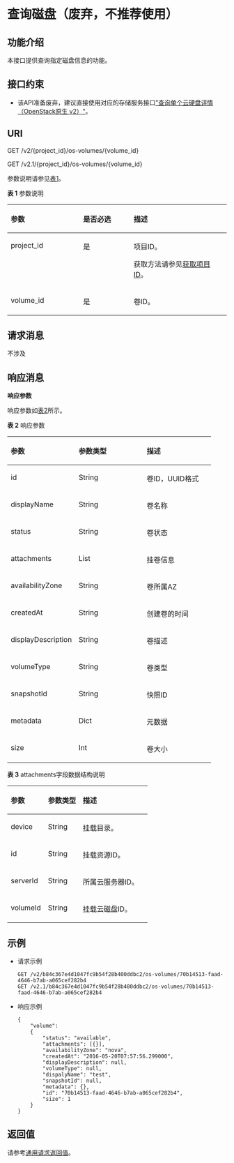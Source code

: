 # 查询磁盘（废弃，不推荐使用）<a name="ZH-CN_TOPIC_0065817711"></a>

## 功能介绍<a name="zh-cn_topic_0057973212_section18673210"></a>

本接口提供查询指定磁盘信息的功能。

## 接口约束<a name="zh-cn_topic_0057973212_section53828184"></a>

-   该API准备废弃，建议直接使用对应的存储服务接口["查询单个云硬盘详情（OpenStack原生 v2）"](https://support.huaweicloud.com/api-evs/zh-cn_topic_0020235170.html)。

## URI<a name="zh-cn_topic_0057973212_section33841163"></a>

GET /v2/\{project\_id\}/os-volumes/\{volume\_id\}

GET /v2.1/\{project\_id\}/os-volumes/\{volume\_id\}

参数说明请参见[表1](#zh-cn_topic_0057973212_table2814978410562)。

**表 1**  参数说明

<a name="zh-cn_topic_0057973212_table2814978410562"></a>
<table><thead align="left"><tr id="zh-cn_topic_0057973212_row4149654710562"><th class="cellrowborder" valign="top" width="33%" id="mcps1.2.4.1.1"><p id="p5187119"><a name="p5187119"></a><a name="p5187119"></a>参数</p>
</th>
<th class="cellrowborder" valign="top" width="23%" id="mcps1.2.4.1.2"><p id="p17503500"><a name="p17503500"></a><a name="p17503500"></a>是否必选</p>
</th>
<th class="cellrowborder" valign="top" width="44%" id="mcps1.2.4.1.3"><p id="p8497414"><a name="p8497414"></a><a name="p8497414"></a>描述</p>
</th>
</tr>
</thead>
<tbody><tr id="zh-cn_topic_0057973212_row3491217610562"><td class="cellrowborder" valign="top" width="33%" headers="mcps1.2.4.1.1 "><p id="zh-cn_topic_0057973212_p931403110562"><a name="zh-cn_topic_0057973212_p931403110562"></a><a name="zh-cn_topic_0057973212_p931403110562"></a>project_id</p>
</td>
<td class="cellrowborder" valign="top" width="23%" headers="mcps1.2.4.1.2 "><p id="zh-cn_topic_0057973212_p1623904210562"><a name="zh-cn_topic_0057973212_p1623904210562"></a><a name="zh-cn_topic_0057973212_p1623904210562"></a>是</p>
</td>
<td class="cellrowborder" valign="top" width="44%" headers="mcps1.2.4.1.3 "><p id="p37593705"><a name="p37593705"></a><a name="p37593705"></a>项目ID。</p>
<p id="p1180512217438"><a name="p1180512217438"></a><a name="p1180512217438"></a>获取方法请参见<a href="获取项目ID.md">获取项目ID</a>。</p>
</td>
</tr>
<tr id="zh-cn_topic_0057973212_row168831648104912"><td class="cellrowborder" valign="top" width="33%" headers="mcps1.2.4.1.1 "><p id="zh-cn_topic_0057973212_p588311484495"><a name="zh-cn_topic_0057973212_p588311484495"></a><a name="zh-cn_topic_0057973212_p588311484495"></a>volume_id</p>
</td>
<td class="cellrowborder" valign="top" width="23%" headers="mcps1.2.4.1.2 "><p id="zh-cn_topic_0057973212_p5883148154912"><a name="zh-cn_topic_0057973212_p5883148154912"></a><a name="zh-cn_topic_0057973212_p5883148154912"></a>是</p>
</td>
<td class="cellrowborder" valign="top" width="44%" headers="mcps1.2.4.1.3 "><p id="zh-cn_topic_0057973212_p788310481495"><a name="zh-cn_topic_0057973212_p788310481495"></a><a name="zh-cn_topic_0057973212_p788310481495"></a>卷ID。</p>
</td>
</tr>
</tbody>
</table>

## 请求消息<a name="zh-cn_topic_0057973212_section41255355"></a>

不涉及

## 响应消息<a name="zh-cn_topic_0057973212_section35753879"></a>

**响应参数**

响应参数如[表2](#zh-cn_topic_0057973212_table27581142)所示。

**表 2**  响应参数

<a name="zh-cn_topic_0057973212_table27581142"></a>
<table><thead align="left"><tr id="zh-cn_topic_0057973212_row31073981"><th class="cellrowborder" valign="top" width="33.33333333333333%" id="mcps1.2.4.1.1"><p id="p62404314"><a name="p62404314"></a><a name="p62404314"></a>参数</p>
</th>
<th class="cellrowborder" valign="top" width="33.33333333333333%" id="mcps1.2.4.1.2"><p id="p3528183"><a name="p3528183"></a><a name="p3528183"></a>参数类型</p>
</th>
<th class="cellrowborder" valign="top" width="33.33333333333333%" id="mcps1.2.4.1.3"><p id="p17347392"><a name="p17347392"></a><a name="p17347392"></a>描述</p>
</th>
</tr>
</thead>
<tbody><tr id="zh-cn_topic_0057973212_row49449215"><td class="cellrowborder" valign="top" width="33.33333333333333%" headers="mcps1.2.4.1.1 "><p id="zh-cn_topic_0057973212_p45963511"><a name="zh-cn_topic_0057973212_p45963511"></a><a name="zh-cn_topic_0057973212_p45963511"></a>id</p>
</td>
<td class="cellrowborder" valign="top" width="33.33333333333333%" headers="mcps1.2.4.1.2 "><p id="zh-cn_topic_0057973212_p32056895"><a name="zh-cn_topic_0057973212_p32056895"></a><a name="zh-cn_topic_0057973212_p32056895"></a>String</p>
</td>
<td class="cellrowborder" valign="top" width="33.33333333333333%" headers="mcps1.2.4.1.3 "><p id="zh-cn_topic_0057973212_p6109664"><a name="zh-cn_topic_0057973212_p6109664"></a><a name="zh-cn_topic_0057973212_p6109664"></a>卷ID，UUID格式</p>
</td>
</tr>
<tr id="zh-cn_topic_0057973212_row54986980"><td class="cellrowborder" valign="top" width="33.33333333333333%" headers="mcps1.2.4.1.1 "><p id="zh-cn_topic_0057973212_p24760409"><a name="zh-cn_topic_0057973212_p24760409"></a><a name="zh-cn_topic_0057973212_p24760409"></a>displayName</p>
</td>
<td class="cellrowborder" valign="top" width="33.33333333333333%" headers="mcps1.2.4.1.2 "><p id="zh-cn_topic_0057973212_p59436098"><a name="zh-cn_topic_0057973212_p59436098"></a><a name="zh-cn_topic_0057973212_p59436098"></a>String</p>
</td>
<td class="cellrowborder" valign="top" width="33.33333333333333%" headers="mcps1.2.4.1.3 "><p id="zh-cn_topic_0057973212_p57742226"><a name="zh-cn_topic_0057973212_p57742226"></a><a name="zh-cn_topic_0057973212_p57742226"></a>卷名称</p>
</td>
</tr>
<tr id="zh-cn_topic_0057973212_row49917988"><td class="cellrowborder" valign="top" width="33.33333333333333%" headers="mcps1.2.4.1.1 "><p id="zh-cn_topic_0057973212_p16825232"><a name="zh-cn_topic_0057973212_p16825232"></a><a name="zh-cn_topic_0057973212_p16825232"></a>status</p>
</td>
<td class="cellrowborder" valign="top" width="33.33333333333333%" headers="mcps1.2.4.1.2 "><p id="zh-cn_topic_0057973212_p20666548"><a name="zh-cn_topic_0057973212_p20666548"></a><a name="zh-cn_topic_0057973212_p20666548"></a>String</p>
</td>
<td class="cellrowborder" valign="top" width="33.33333333333333%" headers="mcps1.2.4.1.3 "><p id="zh-cn_topic_0057973212_p33321799"><a name="zh-cn_topic_0057973212_p33321799"></a><a name="zh-cn_topic_0057973212_p33321799"></a>卷状态</p>
</td>
</tr>
<tr id="zh-cn_topic_0057973212_row31460736"><td class="cellrowborder" valign="top" width="33.33333333333333%" headers="mcps1.2.4.1.1 "><p id="zh-cn_topic_0057973212_p65291693"><a name="zh-cn_topic_0057973212_p65291693"></a><a name="zh-cn_topic_0057973212_p65291693"></a>attachments</p>
</td>
<td class="cellrowborder" valign="top" width="33.33333333333333%" headers="mcps1.2.4.1.2 "><p id="zh-cn_topic_0057973212_p54135799"><a name="zh-cn_topic_0057973212_p54135799"></a><a name="zh-cn_topic_0057973212_p54135799"></a>List</p>
</td>
<td class="cellrowborder" valign="top" width="33.33333333333333%" headers="mcps1.2.4.1.3 "><p id="zh-cn_topic_0057973212_p44871424"><a name="zh-cn_topic_0057973212_p44871424"></a><a name="zh-cn_topic_0057973212_p44871424"></a>挂卷信息</p>
</td>
</tr>
<tr id="zh-cn_topic_0057973212_row1189633"><td class="cellrowborder" valign="top" width="33.33333333333333%" headers="mcps1.2.4.1.1 "><p id="zh-cn_topic_0057973212_p29251466"><a name="zh-cn_topic_0057973212_p29251466"></a><a name="zh-cn_topic_0057973212_p29251466"></a>availabilityZone</p>
</td>
<td class="cellrowborder" valign="top" width="33.33333333333333%" headers="mcps1.2.4.1.2 "><p id="zh-cn_topic_0057973212_p20558515"><a name="zh-cn_topic_0057973212_p20558515"></a><a name="zh-cn_topic_0057973212_p20558515"></a>String</p>
</td>
<td class="cellrowborder" valign="top" width="33.33333333333333%" headers="mcps1.2.4.1.3 "><p id="zh-cn_topic_0057973212_p62709254"><a name="zh-cn_topic_0057973212_p62709254"></a><a name="zh-cn_topic_0057973212_p62709254"></a>卷所属AZ</p>
</td>
</tr>
<tr id="zh-cn_topic_0057973212_row27512376"><td class="cellrowborder" valign="top" width="33.33333333333333%" headers="mcps1.2.4.1.1 "><p id="zh-cn_topic_0057973212_p13910022"><a name="zh-cn_topic_0057973212_p13910022"></a><a name="zh-cn_topic_0057973212_p13910022"></a>createdAt</p>
</td>
<td class="cellrowborder" valign="top" width="33.33333333333333%" headers="mcps1.2.4.1.2 "><p id="zh-cn_topic_0057973212_p52970008"><a name="zh-cn_topic_0057973212_p52970008"></a><a name="zh-cn_topic_0057973212_p52970008"></a>String</p>
</td>
<td class="cellrowborder" valign="top" width="33.33333333333333%" headers="mcps1.2.4.1.3 "><p id="zh-cn_topic_0057973212_p46529834"><a name="zh-cn_topic_0057973212_p46529834"></a><a name="zh-cn_topic_0057973212_p46529834"></a>创建卷的时间</p>
</td>
</tr>
<tr id="zh-cn_topic_0057973212_row16115327"><td class="cellrowborder" valign="top" width="33.33333333333333%" headers="mcps1.2.4.1.1 "><p id="zh-cn_topic_0057973212_p30273100"><a name="zh-cn_topic_0057973212_p30273100"></a><a name="zh-cn_topic_0057973212_p30273100"></a>displayDescription</p>
</td>
<td class="cellrowborder" valign="top" width="33.33333333333333%" headers="mcps1.2.4.1.2 "><p id="zh-cn_topic_0057973212_p36202017"><a name="zh-cn_topic_0057973212_p36202017"></a><a name="zh-cn_topic_0057973212_p36202017"></a>String</p>
</td>
<td class="cellrowborder" valign="top" width="33.33333333333333%" headers="mcps1.2.4.1.3 "><p id="zh-cn_topic_0057973212_p23168261"><a name="zh-cn_topic_0057973212_p23168261"></a><a name="zh-cn_topic_0057973212_p23168261"></a>卷描述</p>
</td>
</tr>
<tr id="zh-cn_topic_0057973212_row7187765"><td class="cellrowborder" valign="top" width="33.33333333333333%" headers="mcps1.2.4.1.1 "><p id="zh-cn_topic_0057973212_p45338124"><a name="zh-cn_topic_0057973212_p45338124"></a><a name="zh-cn_topic_0057973212_p45338124"></a>volumeType</p>
</td>
<td class="cellrowborder" valign="top" width="33.33333333333333%" headers="mcps1.2.4.1.2 "><p id="zh-cn_topic_0057973212_p48509390"><a name="zh-cn_topic_0057973212_p48509390"></a><a name="zh-cn_topic_0057973212_p48509390"></a>String</p>
</td>
<td class="cellrowborder" valign="top" width="33.33333333333333%" headers="mcps1.2.4.1.3 "><p id="zh-cn_topic_0057973212_p39879225"><a name="zh-cn_topic_0057973212_p39879225"></a><a name="zh-cn_topic_0057973212_p39879225"></a>卷类型</p>
</td>
</tr>
<tr id="zh-cn_topic_0057973212_row23368709"><td class="cellrowborder" valign="top" width="33.33333333333333%" headers="mcps1.2.4.1.1 "><p id="zh-cn_topic_0057973212_p13817278"><a name="zh-cn_topic_0057973212_p13817278"></a><a name="zh-cn_topic_0057973212_p13817278"></a>snapshotId</p>
</td>
<td class="cellrowborder" valign="top" width="33.33333333333333%" headers="mcps1.2.4.1.2 "><p id="zh-cn_topic_0057973212_p45457768"><a name="zh-cn_topic_0057973212_p45457768"></a><a name="zh-cn_topic_0057973212_p45457768"></a>String</p>
</td>
<td class="cellrowborder" valign="top" width="33.33333333333333%" headers="mcps1.2.4.1.3 "><p id="zh-cn_topic_0057973212_p16629678"><a name="zh-cn_topic_0057973212_p16629678"></a><a name="zh-cn_topic_0057973212_p16629678"></a>快照ID</p>
</td>
</tr>
<tr id="zh-cn_topic_0057973212_row15449375"><td class="cellrowborder" valign="top" width="33.33333333333333%" headers="mcps1.2.4.1.1 "><p id="zh-cn_topic_0057973212_p43439845"><a name="zh-cn_topic_0057973212_p43439845"></a><a name="zh-cn_topic_0057973212_p43439845"></a>metadata</p>
</td>
<td class="cellrowborder" valign="top" width="33.33333333333333%" headers="mcps1.2.4.1.2 "><p id="zh-cn_topic_0057973212_p28966593"><a name="zh-cn_topic_0057973212_p28966593"></a><a name="zh-cn_topic_0057973212_p28966593"></a>Dict</p>
</td>
<td class="cellrowborder" valign="top" width="33.33333333333333%" headers="mcps1.2.4.1.3 "><p id="zh-cn_topic_0057973212_p64623316"><a name="zh-cn_topic_0057973212_p64623316"></a><a name="zh-cn_topic_0057973212_p64623316"></a>元数据</p>
</td>
</tr>
<tr id="zh-cn_topic_0057973212_row44738940"><td class="cellrowborder" valign="top" width="33.33333333333333%" headers="mcps1.2.4.1.1 "><p id="zh-cn_topic_0057973212_p67084362"><a name="zh-cn_topic_0057973212_p67084362"></a><a name="zh-cn_topic_0057973212_p67084362"></a>size</p>
</td>
<td class="cellrowborder" valign="top" width="33.33333333333333%" headers="mcps1.2.4.1.2 "><p id="zh-cn_topic_0057973212_p65124208"><a name="zh-cn_topic_0057973212_p65124208"></a><a name="zh-cn_topic_0057973212_p65124208"></a>Int</p>
</td>
<td class="cellrowborder" valign="top" width="33.33333333333333%" headers="mcps1.2.4.1.3 "><p id="zh-cn_topic_0057973212_p64903654"><a name="zh-cn_topic_0057973212_p64903654"></a><a name="zh-cn_topic_0057973212_p64903654"></a>卷大小</p>
</td>
</tr>
</tbody>
</table>

**表 3**  attachments字段数据结构说明

<a name="zh-cn_topic_0057973212_table10694153118228"></a>
<table><thead align="left"><tr id="zh-cn_topic_0057973212_row1770213111229"><th class="cellrowborder" valign="top" width="26.502650265026507%" id="mcps1.2.4.1.1"><p id="p16689725015"><a name="p16689725015"></a><a name="p16689725015"></a>参数</p>
</th>
<th class="cellrowborder" valign="top" width="24.81248124812481%" id="mcps1.2.4.1.2"><p id="p6681718507"><a name="p6681718507"></a><a name="p6681718507"></a>参数类型</p>
</th>
<th class="cellrowborder" valign="top" width="48.684868486848686%" id="mcps1.2.4.1.3"><p id="p0822755015"><a name="p0822755015"></a><a name="p0822755015"></a>描述</p>
</th>
</tr>
</thead>
<tbody><tr id="zh-cn_topic_0057973212_row17709183112211"><td class="cellrowborder" valign="top" width="26.502650265026507%" headers="mcps1.2.4.1.1 "><p id="zh-cn_topic_0057973212_p5711203142219"><a name="zh-cn_topic_0057973212_p5711203142219"></a><a name="zh-cn_topic_0057973212_p5711203142219"></a>device</p>
</td>
<td class="cellrowborder" valign="top" width="24.81248124812481%" headers="mcps1.2.4.1.2 "><p id="zh-cn_topic_0057973212_p371215313222"><a name="zh-cn_topic_0057973212_p371215313222"></a><a name="zh-cn_topic_0057973212_p371215313222"></a>String</p>
</td>
<td class="cellrowborder" valign="top" width="48.684868486848686%" headers="mcps1.2.4.1.3 "><p id="zh-cn_topic_0057973212_p87146313224"><a name="zh-cn_topic_0057973212_p87146313224"></a><a name="zh-cn_topic_0057973212_p87146313224"></a>挂载目录。</p>
</td>
</tr>
<tr id="zh-cn_topic_0057973212_row11715153182215"><td class="cellrowborder" valign="top" width="26.502650265026507%" headers="mcps1.2.4.1.1 "><p id="zh-cn_topic_0057973212_p197177319224"><a name="zh-cn_topic_0057973212_p197177319224"></a><a name="zh-cn_topic_0057973212_p197177319224"></a>id</p>
</td>
<td class="cellrowborder" valign="top" width="24.81248124812481%" headers="mcps1.2.4.1.2 "><p id="zh-cn_topic_0057973212_p1719183182216"><a name="zh-cn_topic_0057973212_p1719183182216"></a><a name="zh-cn_topic_0057973212_p1719183182216"></a>String</p>
</td>
<td class="cellrowborder" valign="top" width="48.684868486848686%" headers="mcps1.2.4.1.3 "><p id="zh-cn_topic_0057973212_p97211331142215"><a name="zh-cn_topic_0057973212_p97211331142215"></a><a name="zh-cn_topic_0057973212_p97211331142215"></a>挂载资源ID。</p>
</td>
</tr>
<tr id="zh-cn_topic_0057973212_row117221431132216"><td class="cellrowborder" valign="top" width="26.502650265026507%" headers="mcps1.2.4.1.1 "><p id="zh-cn_topic_0057973212_p37244312222"><a name="zh-cn_topic_0057973212_p37244312222"></a><a name="zh-cn_topic_0057973212_p37244312222"></a>serverId</p>
</td>
<td class="cellrowborder" valign="top" width="24.81248124812481%" headers="mcps1.2.4.1.2 "><p id="zh-cn_topic_0057973212_p11726103113222"><a name="zh-cn_topic_0057973212_p11726103113222"></a><a name="zh-cn_topic_0057973212_p11726103113222"></a>String</p>
</td>
<td class="cellrowborder" valign="top" width="48.684868486848686%" headers="mcps1.2.4.1.3 "><p id="zh-cn_topic_0057973212_p18728731122219"><a name="zh-cn_topic_0057973212_p18728731122219"></a><a name="zh-cn_topic_0057973212_p18728731122219"></a>所属云服务器ID。</p>
</td>
</tr>
<tr id="zh-cn_topic_0057973212_row1729193182219"><td class="cellrowborder" valign="top" width="26.502650265026507%" headers="mcps1.2.4.1.1 "><p id="zh-cn_topic_0057973212_p673013122218"><a name="zh-cn_topic_0057973212_p673013122218"></a><a name="zh-cn_topic_0057973212_p673013122218"></a>volumeId</p>
</td>
<td class="cellrowborder" valign="top" width="24.81248124812481%" headers="mcps1.2.4.1.2 "><p id="zh-cn_topic_0057973212_p1573210319222"><a name="zh-cn_topic_0057973212_p1573210319222"></a><a name="zh-cn_topic_0057973212_p1573210319222"></a>String</p>
</td>
<td class="cellrowborder" valign="top" width="48.684868486848686%" headers="mcps1.2.4.1.3 "><p id="zh-cn_topic_0057973212_p97342312223"><a name="zh-cn_topic_0057973212_p97342312223"></a><a name="zh-cn_topic_0057973212_p97342312223"></a>挂载云磁盘ID。</p>
</td>
</tr>
</tbody>
</table>

## 示例<a name="section1916812241102"></a>

-   请求示例

    ```
    GET /v2/b84c367e4d1047fc9b54f28b400ddbc2/os-volumes/70b14513-faad-4646-b7ab-a065cef282b4
    GET /v2.1/b84c367e4d1047fc9b54f28b400ddbc2/os-volumes/70b14513-faad-4646-b7ab-a065cef282b4
    ```

-   响应示例

    ```
    {
        "volume": 
        {
            "status": "available",
            "attachments": [{}],
            "availabilityZone": "nova",
            "createdAt": "2016-05-20T07:57:56.299000",
            "displayDescription": null,
            "volumeType": null,
            "dispalyName": "test",
            "snapshotId": null,
            "metadata": {},
            "id": "70b14513-faad-4646-b7ab-a065cef282b4",
            "size": 1    
        }
    }
    ```


## 返回值<a name="zh-cn_topic_0057973212_zh-cn_topic_0020212692_section22960139"></a>

请参考[通用请求返回值](通用请求返回值.md)。

